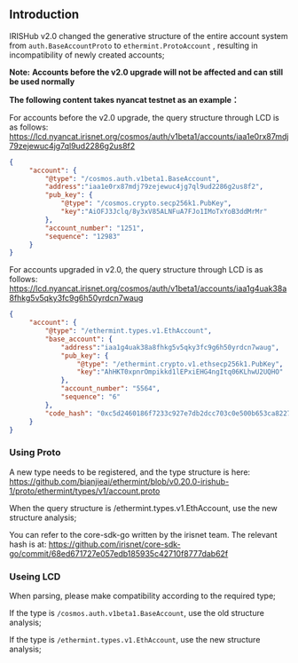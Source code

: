 ## Introduction

IRISHub v2.0 changed the generative structure of the entire account system from `auth.BaseAccountProto` to `ethermint.ProtoAccount` , resulting in incompatibility of newly created accounts;

**Note:** **Accounts before the v2.0 upgrade will not be affected and can still be used normally**

**The following content takes nyancat testnet as an example：**

For accounts before the v2.0 upgrade, the query structure through LCD is as follows: https://lcd.nyancat.irisnet.org/cosmos/auth/v1beta1/accounts/iaa1e0rx87mdj79zejewuc4jg7ql9ud2286g2us8f2

```json
{
     "account": {
         "@type": "/cosmos.auth.v1beta1.BaseAccount",
         "address":"iaa1e0rx87mdj79zejewuc4jg7ql9ud2286g2us8f2",
         "pub_key": {
             "@type": "/cosmos.crypto.secp256k1.PubKey",
             "key":"AiOFJ3Jclq/8y3xV85ALNFuA7FJo1IMoTxYoB3ddMrMr"
         },
         "account_number": "1251",
         "sequence": "12983"
     }
}
```

For accounts upgraded in v2.0, the query structure through LCD is as follows: https://lcd.nyancat.irisnet.org/cosmos/auth/v1beta1/accounts/iaa1g4uak38a8fhkg5v5qky3fc9g6h50yrdcn7waug

```json
{
     "account": {
         "@type": "/ethermint.types.v1.EthAccount",
         "base_account": {
             "address":"iaa1g4uak38a8fhkg5v5qky3fc9g6h50yrdcn7waug",
             "pub_key": {
                 "@type": "/ethermint.crypto.v1.ethsecp256k1.PubKey",
                 "key":"AhHKT0xpnrOmpikkd1lEPxiEHG4ngItq06KLhwU2UQHO"
             },
             "account_number": "5564",
             "sequence": "6"
         },
         "code_hash": "0xc5d2460186f7233c927e7db2dcc703c0e500b653ca82273b7bfad8045d85a470"
     }
}
```


### Using Proto

A new type needs to be registered, and the type structure is here: https://github.com/bianjieai/ethermint/blob/v0.20.0-irishub-1/proto/ethermint/types/v1/account.proto

When the query structure is /ethermint.types.v1.EthAccount, use the new structure analysis;

You can refer to the core-sdk-go written by the irisnet team. The relevant hash is at: https://github.com/irisnet/core-sdk-go/commit/68ed671727e057edb185935c42710f8777dab62f

### Useing LCD

When parsing, please make compatibility according to the required type;

If the type is `/cosmos.auth.v1beta1.BaseAccount`, use the old structure analysis;

If the type is `/ethermint.types.v1.EthAccount`, use the new structure analysis;